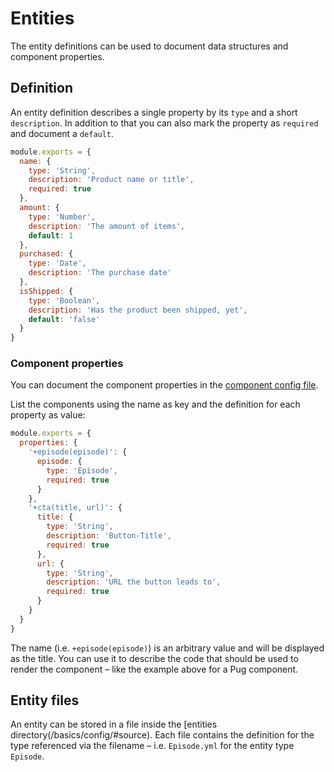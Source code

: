 # Entities

The entity definitions can be used to document data structures and component properties.

## Definition

An entity definition describes a single property by its `type` and a short `description`.
In addition to that you can also mark the property as `required` and document a `default`.

```js
module.exports = {
  name: {
    type: 'String',
    description: 'Product name or title',
    required: true
  },
  amount: {
    type: 'Number',
    description: 'The amount of items',
    default: 1
  },
  purchased: {
    type: 'Date',
    description: 'The purchase date'
  },
  isShipped: {
    type: 'Boolean',
    description: 'Has the product been shipped, yet',
    default: 'false'
  }
}
```

### Component properties

You can document the component properties in the [component config file](/basics/component/#component-file).

List the components using the name as key and the definition for each property as value:

```js
module.exports = {
  properties: {
    '+episode(episode)': {
      episode: {
        type: 'Episode',
        required: true
      }
    },
    '+cta(title, url)': {
      title: {
        type: 'String',
        description: 'Button-Title',
        required: true
      },
      url: {
        type: 'String',
        description: 'URL the button leads to',
        required: true
      }
    }
  }
}
```

The name (i.e. `+episode(episode)`) is an arbitrary value and will be displayed as the title.
You can use it to describe the code that should be used to render the component – like the example above for a Pug component.

## Entity files

An entity can be stored in a file inside the [entities directory(/basics/config/#source).
Each file contains the definition for the type referenced via the filename – i.e. `Episode.yml` for the entity type `Episode`.
